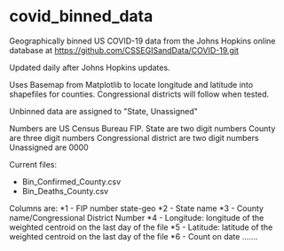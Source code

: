 # covid_binned_data

Geographically binned US COVID-19 data from the Johns Hopkins online database at https://github.com/CSSEGISandData/COVID-19.git

Updated daily after Johns Hopkins updates.

Uses Basemap from Matplotlib to locate longitude and latitude into shapefiles for counties.
Congressional districts will follow when tested.

Unbinned data are assigned to "State, Unassigned"

Numbers are US Census Bureau FIP.
    State are two digit numbers
    County are three digit numbers
    Congressional district are two digit numbers
    Unassigned are 0000

Current files:
* Bin_Confirmed_County.csv
* Bin_Deaths_County.csv

Columns are:
*1 - FIP number state-geo
*2 - State name
*3 - County name/Congressional District Number
*4 - Longitude:  longitude of the weighted centroid on the last day of the file
*5 - Latitude:  latitude of the weighted centroid on the last day of the file
*6 - Count on date
.......

